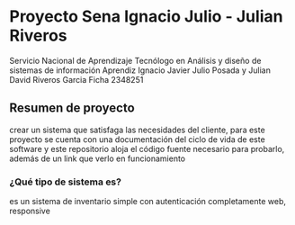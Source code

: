 # Proyecto Sena Ignacio Julio - Julian Riveros

Servicio Nacional de Aprendizaje
Tecnólogo en Análisis y diseño de sistemas de información
Aprendiz Ignacio Javier Julio Posada y Julian David Riveros Garcia
Ficha 2348251

## Resumen de proyecto
crear un sistema que satisfaga las necesidades del cliente, para este proyecto se cuenta con una documentación del ciclo de vida de este software y este repositorio aloja el código fuente necesario para probarlo, además de un link que verlo en funcionamiento

### ¿Qué tipo de sistema es?
es un sistema de inventario simple con autenticación completamente web, responsive
